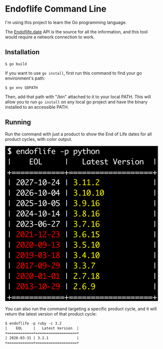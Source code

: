 # Endoflife Command Line

I'm using this project to learn the Go programming language. 

The [Endoflife.date](https://endoflife.date) API is the source for all the information, and this tool would require a network connection to work.

## Installation

```
$ go build
```

If you want to use `go install`, first run this command to find your go environment's path:

```
$ go env GOPATH
```

Then, add that path with "/bin" attached to it to your local PATH. This will allow you to run `go install` on any local go project and have the binary installed to an accessible PATH. 


## Running

Run the command with just a product to show the End of Life dates for all product cycles, with color output.

![color output from endoflife command](color_output.png)

You can also run the command targeting a specific product cycle, and it will return the latest version of that product cycle:

```
$ endoflife -p ruby -c 3.2
|    EOL     |   Latest Version  |
+============+===================+
| 2026-03-31 | 3.2.1             |
+============+===================+
```